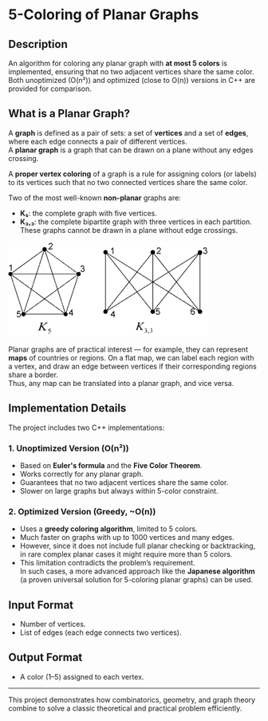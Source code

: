 # 5-Coloring of Planar Graphs

## Description

An algorithm for coloring any planar graph with **at most 5 colors** is implemented, ensuring that no two adjacent vertices share the same color. Both unoptimized (O(n²)) and optimized (close to O(n)) versions in C++ are provided for comparison.

## What is a Planar Graph?

A **graph** is defined as a pair of sets: a set of **vertices** and a set of **edges**, where each edge connects a pair of different vertices.  
A **planar graph** is a graph that can be drawn on a plane without any edges crossing.

A **proper vertex coloring** of a graph is a rule for assigning colors (or labels) to its vertices such that no two connected vertices share the same color.

Two of the most well-known **non-planar** graphs are:
- **K₅**: the complete graph with five vertices.
- **K₃,₃**: the complete bipartite graph with three vertices in each partition.  
These graphs cannot be drawn in a plane without edge crossings.

![non-planar graphs](pictures/graph.png)

Planar graphs are of practical interest — for example, they can represent **maps** of countries or regions. On a flat map, we can label each region with a vertex, and draw an edge between vertices if their corresponding regions share a border.  
Thus, any map can be translated into a planar graph, and vice versa.

## Implementation Details

The project includes two C++ implementations:

### 1. Unoptimized Version (O(n²))
- Based on **Euler's formula** and the **Five Color Theorem**.
- Works correctly for any planar graph.
- Guarantees that no two adjacent vertices share the same color.
- Slower on large graphs but always within 5-color constraint.

### 2. Optimized Version (Greedy, ~O(n))
- Uses a **greedy coloring algorithm**, limited to 5 colors.
- Much faster on graphs with up to 1000 vertices and many edges.
- However, since it does not include full planar checking or backtracking, in rare complex planar cases it might require more than 5 colors.
- This limitation contradicts the problem’s requirement.  
  In such cases, a more advanced approach like the **Japanese algorithm** (a proven universal solution for 5-coloring planar graphs) can be used.

## Input Format
- Number of vertices.
- List of edges (each edge connects two vertices).

## Output Format
- A color (1–5) assigned to each vertex.

---

This project demonstrates how combinatorics, geometry, and graph theory combine to solve a classic theoretical and practical problem efficiently.
